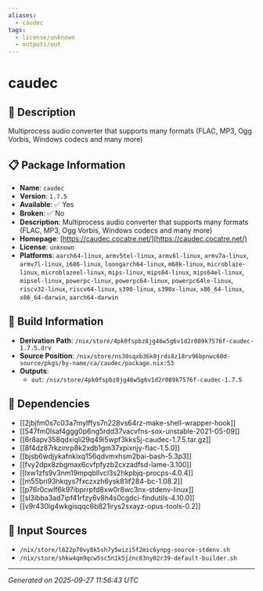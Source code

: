 ```yaml
---
aliases:
  - caudec
tags:
  - license/unknown
  - outputs/out
---
```


# caudec

## 📝 Description

Multiprocess audio converter that supports many formats (FLAC, MP3, Ogg Vorbis, Windows codecs and many more)

## 📋 Package Information

- **Name**: `caudec`
- **Version**: `1.7.5`
- **Available**: ✅ Yes
- **Broken**: ✅ No
- **Description**: Multiprocess audio converter that supports many formats (FLAC, MP3, Ogg Vorbis, Windows codecs and many more)
- **Homepage**: [https://caudec.cocatre.net/](https://caudec.cocatre.net/)
- **License**: `unknown`
- **Platforms**: `aarch64-linux`, `armv5tel-linux`, `armv6l-linux`, `armv7a-linux`, `armv7l-linux`, `i686-linux`, `loongarch64-linux`, `m68k-linux`, `microblaze-linux`, `microblazeel-linux`, `mips-linux`, `mips64-linux`, `mips64el-linux`, `mipsel-linux`, `powerpc-linux`, `powerpc64-linux`, `powerpc64le-linux`, `riscv32-linux`, `riscv64-linux`, `s390-linux`, `s390x-linux`, `x86_64-linux`, `x86_64-darwin`, `aarch64-darwin`

## 🔧 Build Information

- **Derivation Path**: `/nix/store/4pk0fspbz8jg46w5g6v1d2r089k7576f-caudec-1.7.5.drv`
- **Source Position**: `/nix/store/ns30sqxb36k8jrds8z18rv96bpnwc60d-source/pkgs/by-name/ca/caudec/package.nix:53`
- **Outputs**:
  - `out`:  `/nix/store/4pk0fspbz8jg46w5g6v1d2r089k7576f-caudec-1.7.5`

## 🔗 Dependencies

- [[2jbjfm0s7c03a7mylffys7n228vs64rz-make-shell-wrapper-hook]]
- [[547fm0lsaf4ggg0p6ng5rdd37vacvfns-sox-unstable-2021-05-09]]
- [[6r8apv358qdxiqli29q49i5wpf3kks5j-caudec-1.7.5.tar.gz]]
- [[8f4dz87rkzinrp8k2xdb1gm37xpixnjy-flac-1.5.0]]
- [[bjsb6wdjykafnkixq156qdvmxhsm2bai-bash-5.3p3]]
- [[fvy2dpx8zbgmax6cvfpfyzb2cxzadfsd-lame-3.100]]
- [[lxw1zfs9v3nm19mpqbllvcl3s2hkpbjq-procps-4.0.4]]
- [[m55bri93hkqys7fxczxzh6ysk81if284-bc-1.08.2]]
- [[p76r0cwlf6k97ibprrpfd8xw0r8wc3nx-stdenv-linux]]
- [[sl3ibba3ad7ipf41rfzy6v8h4s0cgdci-findutils-4.10.0]]
- [[v9r430lg4wkgisqqc6b821irys2sxayz-opus-tools-0.2]]

## 📁 Input Sources

- `/nix/store/l622p70vy8k5sh7y5wizi5f2mic6ynpg-source-stdenv.sh`
- `/nix/store/shkw4qm9qcw5sc5n1k5jznc83ny02r39-default-builder.sh`

---
*Generated on 2025-09-27 11:56:43 UTC*
